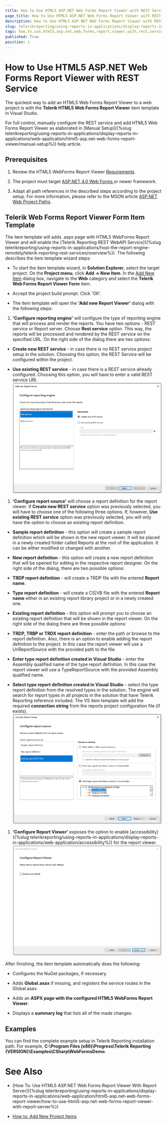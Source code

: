```yaml
---
title: How to Use HTML5 ASP.NET Web Forms Report Viewer with REST Service
page_title: How to Use HTML5 ASP.NET Web Forms Report Viewer with REST Service | for Telerik Reporting Documentation
description: How to Use HTML5 ASP.NET Web Forms Report Viewer with REST Service
slug: telerikreporting/using-reports-in-applications/display-reports-in-applications/web-application/html5-asp.net-web-forms-report-viewer/how-to-use-html5-asp.net-web-forms-report-viewer-with-rest-service
tags: how,to,use,html5,asp.net,web,forms,report,viewer,with,rest,service
published: True
position: 1
---
```


# How to Use HTML5 ASP.NET Web Forms Report Viewer with REST Service



The quickest way to add an HTML5 Web Forms Report Viewer to a web project is with the
        __Telerik HTML5 Web Forms Report Viewer__ item template in Visual Studio.
      

For full control, manually configure the REST service and add HTML5 Web Forms Report Viewer as elaborated
        in [Manual Setup]({%slug telerikreporting/using-reports-in-applications/display-reports-in-applications/web-application/html5-asp.net-web-forms-report-viewer/manual-setup%}) help article.
      

## Prerequisites

1. Review the HTML5 WebForms Report Viewer [Requirements](db123b4f-a278-402a-96b1-b45d52f2306a).
            

1. The project must target 
              [
                  ASP.NET 4.0 Web Forms
                ](https://dotnet.microsoft.com/apps/aspnet/web-forms)
              or newer framework.
            

1. Adapt all path references in the described steps according to the project setup.
              For more information, please refer to the MSDN article
              [ASP.NET Web Project Paths](https://docs.microsoft.com/en-us/previous-versions/ms178116(v=vs.140)).
            

## Telerik Web Forms Report Viewer Form Item Template

The item template will adds .aspx page with HTML5 WebForms Report Viewer
          and will enable the [Telerik Reporting REST WebAPI Service]({%slug telerikreporting/using-reports-in-applications/host-the-report-engine-remotely/telerik-reporting-rest-services/overview%}).
          The following describes the item template wizard steps:
        

* To start the item template wizard, in __Solution Explorer__, select the target project. On the
              __Project menu__, click __Add -> New Item__. In the
              [Add New Item](https://msdn.microsoft.com/en-us/library/w0572c5b%28v=vs.100%29.aspx)
              dialog box, navigate to the __Web__ category and select the __Telerik Web Forms Report Viewer Form__ item.
            

* Accept the project build prompt. Click 'OK'.
            

* The item template will open the __'Add new Report Viewer'__ dialog with the following steps:
            

1. __'Configure reporting engine'__ will configure the type of reporting engine that will process and render the reports.
                  You have two options - REST service or Report server. Choose __Rest service__ option. This way, the reports will be processed 
                  and rendered by the REST service on the specified URL. On the right side of the dialog there are two options:
                

* __Create new REST service__ - in case there is no REST service project setup in the solution.
                      Choosing this option, the REST Service will be configured within the project.
                    

* __Use existing REST service__ - in case there is a REST service already configured.
                      Choosing this option, you will have to enter a valid REST service URI.
                    ![item-template-reporting-engine-rest](images/item-template-reporting-engine-rest.png)

1. __'Configure report source'__ will choose a report definition for the report viewer. If 
                  __Create new REST service__ option was previously selected, you will have to choose one of the following three options.
                  If, however, __Use existing REST service__ option was previously selected, you will only have the option to choose 
                  an existing report definition.
                

* __Sample report definition__ - this option will create a sample report definition which will be shown in the new 
                      report viewer. It will be placed in a newly created folder called Reports at the root of the application. It can be either modified 
                      or changed with another.
                    

* __New report definition__ - this option will create a new report definition that will be opened for editing in 
                      the respective report designer. On the right side of the dialog, there are two possible options:
                    

* __TRDP report definition__ - will create a TRDP file with the entered __Report name__.
                        

* __Type report definition__ - will create a CS|VB file with the entered __Report name__ 
                          either in an existing report library project or in a newly created one.
                        

* __Existing report definition__ - this option will prompt you to choose an existing report definition that will 
                      be shown in the report viewer. On the right side of the dialog there are three possible options:
                    

* __TRDP, TRBP or TRDX report definition__ - enter the path or browse to the report definition. Also, there is
                          an option to enable adding the report definition to the project. In this case the report viewer will use a UriReportSource with 
                          the provided path to the file.
                        

* __Enter type report definition created in Visual Studio__ - enter the Assembly qualified name of the type 
                          report definition. In this case the report viewer will use a TypeReportSource with the provided Assembly qualified name.
                        

* __Select type report definition created in Visual Studio__ - select the type report definition from the resolved 
                          types in the solution. The engine will search for report types in all projects in the solution that have Telerik Reporting reference 
                          included. The VS item template will add the required __connection string__ from the reports project configuration 
                          file (if exists).
                        ![item-template-report-source-rest](images/item-template-report-source-rest.png)

1. __'Configure Report Viewer'__ exposes the option to enable
                  [accessibility]({%slug telerikreporting/using-reports-in-applications/display-reports-in-applications/web-application/accessibility%}) for the report viewer.
                ![Item Template Accessibility](images/item-template-accessibility.png)

After finishing, the item template automatically does the following:
        

* Configures the NuGet packages, if necessary.
            

* Adds __Global.asax__ if missing, and registers the service routes in the Global.asax.
            

* Adds an __ASPX page with the configured HTML5 WebForms Report Viewer__.
            

* Displays a __summary log__ that lists all of the made changes.
            

## Examples

You can find the complete example setup in Telerik Reporting installation path. For example, 
          __C:\Program Files (x86)\Progress\Telerik Reporting {VERSION}\Examples\CSharp\WebFormsDemo__.
        

# See Also

 * [How To: Use HTML5 ASP.NET Web Forms Report Viewer With Report Server]({%slug telerikreporting/using-reports-in-applications/display-reports-in-applications/web-application/html5-asp.net-web-forms-report-viewer/how-to-use-html5-asp.net-web-forms-report-viewer-with-report-server%})

 * [How to: Add New Project Items](https://docs.microsoft.com/en-us/previous-versions/visualstudio/visual-studio-2010/w0572c5b(v=vs.100))
